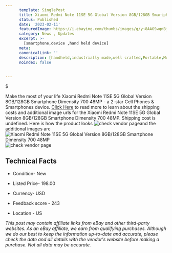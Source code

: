 ```yaml
---
      template: SinglePost
      title: Xiaomi Redmi Note 11SE 5G Global Version 8GB/128GB Smartphone Dimensity 700 48MP
      status: Published
      date: '2023-02-11'
      featuredImage: https://i.ebayimg.com/thumbs/images/g/y~8AAOSwqnBjKNxl/s-l225.jpg
      category: News , Updates
      excerpt: >-
        [smartphone,device ,hand held device]
      meta:
      canonicalLink: ''
      description: [handheld,industrially made,well crafted,Portable,Mobile,Compact,Convenient,Lightweight,Maneuverable,Man-portable,Miniature,Carriable,Hand-held,Light,Holdable,Transportable,Mobile device,Pocket-sized,On-the-go,Wireless,Cordless,Compact size,Convenient size, smartphone,device ,hand held device]
      noindex: false
      
        
---
```

$

Make the most of your life Xiaomi Redmi Note 11SE 5G Global Version 8GB/128GB Smartphone Dimensity 700 48MP - a 2-star Cell Phones & Smartphones device. [Click Here](https://www.ebay.com/itm/304765628365?hash=item46f5726fcd%3Ag%3Ay%7E8AAOSwqnBjKNxl&amdata=enc%3AAQAHAAAA4IpJT%2F2G7PbIqyVvlTETbjM9aMoZXghl0Hsi2hgxXG2LfZFsi9eO7S0Rj7%2BxuFf5ybR4Vq9gi2GI6V9qA28Sryyqik2TVBcHtELL1fqaM2K6e45b%2F1jFbgG7vuqBGwww2w%2FWgX6o%2BiyCY6pNNW5WcDMeXasVnnwbheRGGQlp6Y6mu1s9mkZy4cgyEHPY%2BGGyTAD62Nizkh34BnnkaAMStJIxW4s0MUb9C9Iwa0eXUzc3jurhPNWcLFG24NXmTjgkthlEqxMtecyzzzsFa9IaBqaJD7FLIuPaKa5DQPFWjovi&mkevt=1&mkcid=1&mkrid=711-53200-19255-0&campid=%253CePNCampaignId%253E&customid=%253CreferenceId%253E&toolid=10049) to read more to learn about the shipping costs and additional image urls for the Xiaomi Redmi Note 11SE 5G Global Version 8GB/128GB Smartphone Dimensity 700 48MP. Shipping cost is undefined. Here is how the product looks ![check vendor page](https://i.ebayimg.com/thumbs/images/g/y~8AAOSwqnBjKNxl/s-l225.jpg)and the additional images are![Xiaomi Redmi Note 11SE 5G Global Version 8GB/128GB Smartphone Dimensity 700 48MP](https://i.ebayimg.com/images/g/y~8AAOSwqnBjKNxl/s-l1600.jpg)![check vendor page](https://origin-galleryplus.ebayimg.com/ws/web/304765628365_2_0_1/225x225.jpg,https://origin-galleryplus.ebayimg.com/ws/web/304765628365_3_0_1/225x225.jpg,https://origin-galleryplus.ebayimg.com/ws/web/304765628365_4_0_1/225x225.jpg,https://origin-galleryplus.ebayimg.com/ws/web/304765628365_5_0_1/225x225.jpg,https://origin-galleryplus.ebayimg.com/ws/web/304765628365_6_0_1/225x225.jpg,https://origin-galleryplus.ebayimg.com/ws/web/304765628365_7_0_1/225x225.jpg,https://origin-galleryplus.ebayimg.com/ws/web/304765628365_8_0_1/225x225.jpg,https://origin-galleryplus.ebayimg.com/ws/web/304765628365_9_0_1/225x225.jpg)



 ## Technical Facts 



     
      

 - Condition- New 


      

 - Listed Price- 198.00 


      

 - Currency- USD 


      

 - Feedback score - 243 


      

 - Location - US 


      
      

 *_This post may contain affiliate links from eBay and other third-party websites. As an eBay affiliate, we earn from qualifying purchases. Although we do our best to keep the information up-to-date and accurate, please check the date and all details with the vendor's website before making a purchase. Not all data may be accurate._*






